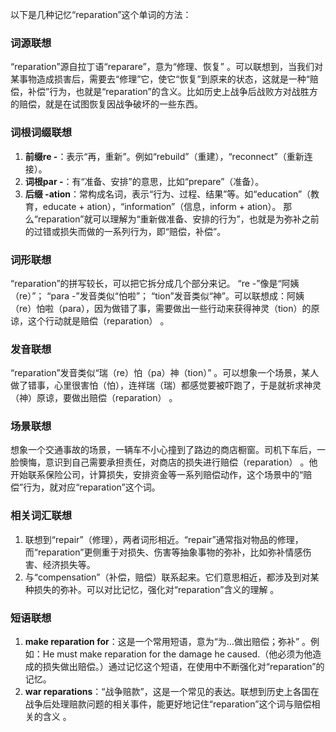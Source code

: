 以下是几种记忆“reparation”这个单词的方法：

### 词源联想
“reparation”源自拉丁语“reparare”，意为“修理、恢复” 。可以联想到，当我们对某事物造成损害后，需要去“修理”它，使它“恢复”到原来的状态，这就是一种“赔偿，补偿”行为，也就是“reparation”的含义。比如历史上战争后战败方对战胜方的赔偿，就是在试图恢复因战争破坏的一些东西。 

### 词根词缀联想
1. **前缀re -**：表示“再，重新”。例如“rebuild”（重建），“reconnect”（重新连接）。
2. **词根par -**：有“准备、安排”的意思，比如“prepare”（准备）。
3. **后缀 -ation**：常构成名词，表示“行为、过程、结果”等。如“education”（教育，educate + ation），“information”（信息，inform + ation）。 
那么“reparation”就可以理解为“重新做准备、安排的行为”，也就是为弥补之前的过错或损失而做的一系列行为，即“赔偿，补偿”。 

### 词形联想
“reparation”的拼写较长，可以把它拆分成几个部分来记。 “re -”像是“阿姨（re）”； “para -”发音类似“怕啦”； “tion”发音类似“神”。可以联想成：阿姨（re）怕啦（para），因为做错了事，需要做出一些行动来获得神灵（tion）的原谅，这个行动就是赔偿（reparation） 。 

### 发音联想
“reparation”发音类似“瑞（re）怕（pa）神（tion）” 。可以想象一个场景，某人做了错事，心里很害怕（怕），连祥瑞（瑞）都感觉要被吓跑了，于是就祈求神灵（神）原谅，要做出赔偿（reparation） 。 

### 场景联想
想象一个交通事故的场景，一辆车不小心撞到了路边的商店橱窗。司机下车后，一脸懊悔，意识到自己需要承担责任，对商店的损失进行赔偿（reparation） 。他开始联系保险公司，计算损失，安排资金等一系列赔偿动作，这个场景中的“赔偿”行为，就对应“reparation”这个词。 

### 相关词汇联想
1. 联想到“repair”（修理），两者词形相近。“repair”通常指对物品的修理，而“reparation”更侧重于对损失、伤害等抽象事物的弥补，比如弥补情感伤害、经济损失等。
2. 与“compensation”（补偿，赔偿）联系起来。它们意思相近，都涉及到对某种损失的弥补。可以对比记忆，强化对“reparation”含义的理解 。 

### 短语联想
1. **make reparation for**：这是一个常用短语，意为“为…做出赔偿；弥补” 。例如：He must make reparation for the damage he caused.（他必须为他造成的损失做出赔偿。）通过记忆这个短语，在使用中不断强化对“reparation”的记忆。 
2. **war reparations**：“战争赔款”，这是一个常见的表达。联想到历史上各国在战争后处理赔款问题的相关事件，能更好地记住“reparation”这个词与赔偿相关的含义 。 